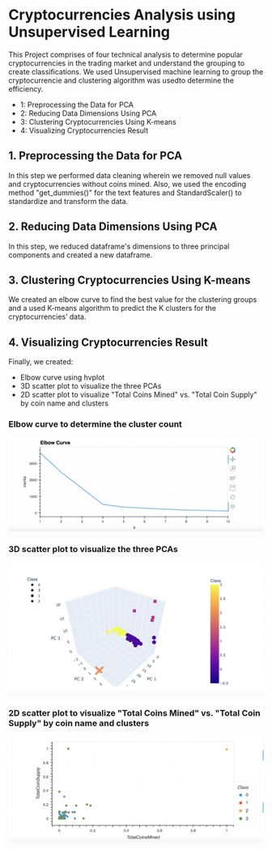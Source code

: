 # Cryptocurrencies Analysis using Unsupervised Learning
This Project comprises of four technical analysis to determine popular cryptocurrencies in the trading market and understand the grouping to create classifications. We used Unsupervised machine learning to group the cryptocurrencie and clustering algorithm was usedto determine the efficiency.

* 1: Preprocessing the Data for PCA
* 2: Reducing Data Dimensions Using PCA
* 3: Clustering Cryptocurrencies Using K-means
* 4: Visualizing Cryptocurrencies Result
## 1. Preprocessing the Data for PCA
In this step we performed data cleaning wherein we removed null values and cryptocurrencies without coins mined. Also, we used the encoding method "get_dummies()" for the text features and StandardScaler() to standardize and transform the data.
## 2. Reducing Data Dimensions Using PCA
In this step, we reduced dataframe's dimensions to three principal components and created a new dataframe.
## 3. Clustering Cryptocurrencies Using K-means
We created an elbow curve to find the best value for the clustering groups and a used  K-means algorithm to predict the K clusters for the cryptocurrencies’ data.
## 4. Visualizing Cryptocurrencies Result
Finally, we created: 
* Elbow curve using hvplot
* 3D scatter plot to visualize the three PCAs
* 2D scatter plot to visualize "Total Coins Mined" vs. "Total Coin Supply" by coin name and clusters
 
### Elbow curve to determine the cluster count
![alt text](https://github.com/nikmahadeshwar/Cryptocurrencies/blob/main/elbow_curve.png)
### 3D scatter plot to visualize the three PCAs
![alt text](https://github.com/nikmahadeshwar/Cryptocurrencies/blob/main/3Dplot.png)
### 2D scatter plot to visualize "Total Coins Mined" vs. "Total Coin Supply" by coin name and clusters
![alt text](https://github.com/nikmahadeshwar/Cryptocurrencies/blob/main/2dplot.png)
